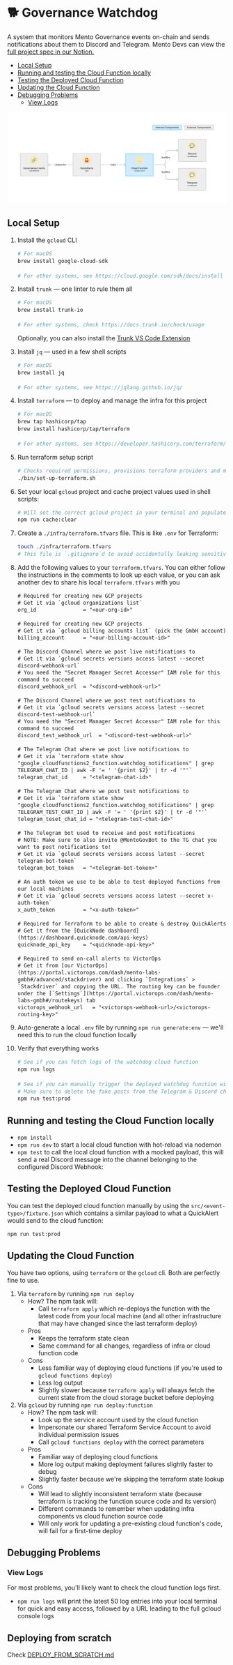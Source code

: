 # 🐕 Governance Watchdog

<!-- markdown-link-check-disable -->

A system that monitors Mento Governance events on-chain and sends notifications about them to Discord and Telegram. Mento Devs can view the [full project spec in our Notion.](https://www.notion.so/mentolabs/Governance-Watchdog-d168a8110a53430a90e2f5ab65f103f5?pvs=4)

<!-- markdown-link-check-enable -->

- [Local Setup](#local-setup)
- [Running and testing the Cloud Function locally](#running-and-testing-the-cloud-function-locally)
- [Testing the Deployed Cloud Function](#testing-the-deployed-cloud-function)
- [Updating the Cloud Function](#updating-the-cloud-function)
- [Debugging Problems](#debugging-problems)
  - [View Logs](#view-logs)

![Architecture Diagram](arch-diagram.png)

## Local Setup

1. Install the `gcloud` CLI

   ```sh
   # For macOS
   brew install google-cloud-sdk

   # For other systems, see https://cloud.google.com/sdk/docs/install
   ```

1. Install `trunk` — one linter to rule them all

   ```sh
   # For macOS
   brew install trunk-io

   # For other systems, check https://docs.trunk.io/check/usage
   ```

   Optionally, you can also install the [Trunk VS Code Extension](https://marketplace.visualstudio.com/items?itemName=Trunk.io)

1. Install `jq` — used in a few shell scripts

   ```sh
   # For macOS
   brew install jq

   # For other systems, see https://jqlang.github.io/jq/
   ```

1. Install `terraform` — to deploy and manage the infra for this project

   ```sh
   # For macOS
   brew tap hashicorp/tap
   brew install hashicorp/tap/terraform

   # For other systems, see https://developer.hashicorp.com/terraform/install
   ```

1. Run terraform setup script

   ```sh
   # Checks required permissions, provisions terraform providers and modules, syncs terraform state
   ./bin/set-up-terraform.sh
   ```

1. Set your local `gcloud` project and cache project values used in shell scripts:

   ```sh
   # Will set the correct gcloud project in your terminal and populate a local cache with values frequently used in shell scripts
   npm run cache:clear
   ```

1. Create a `./infra/terraform.tfvars` file. This is like `.env` for Terraform:

   ```sh
   touch ./infra/terraform.tfvars
   # This file is `.gitignore`d to avoid accidentally leaking sensitive data
   ```

1. Add the following values to your `terraform.tfvars`. You can either follow the instructions in the comments to look up each value, or you can ask another dev to share his local `terraform.tfvars` with you

   ```hcl
   # Required for creating new GCP projects
   # Get it via `gcloud organizations list`
   org_id               = "<our-org-id>"

   # Required for creating new GCP projects
   # Get it via `gcloud billing accounts list` (pick the GmbH account)
   billing_account      = "<our-billing-account-id>"

   # The Discord Channel where we post live notifications to
   # Get it via `gcloud secrets versions access latest --secret discord-webhook-url`
   # You need the "Secret Manager Secret Accessor" IAM role for this command to succeed
   discord_webhook_url  = "<discord-webhook-url>"

   # The Discord Channel where we post test notifications to
   # Get it via `gcloud secrets versions access latest --secret discord-test-webhook-url`
   # You need the "Secret Manager Secret Accessor" IAM role for this command to succeed
   discord_test_webhook_url  = "<discord-test-webhook-url>"

   # The Telegram Chat where we post live notifications to
   # Get it via `terraform state show "google_cloudfunctions2_function.watchdog_notifications" | grep TELEGRAM_CHAT_ID | awk -F '= ' '{print $2}' | tr -d '"'`
   telegram_chat_id     = "<telegram-chat-id>"

   # The Telegram Chat where we post test notifications to
   # Get it via `terraform state show "google_cloudfunctions2_function.watchdog_notifications" | grep TELEGRAM_TEST_CHAT_ID | awk -F '= ' '{print $2}' | tr -d '"'`
   telegram_teset_chat_id = "<telegram-test-chat-id>"

   # The Telegram bot used to receive and post notifications
   # NOTE: Make sure to also invite @MentoGovBot to the TG chat you want to post notifications to!
   # Get it via `gcloud secrets versions access latest --secret telegram-bot-token`
   telegram_bot_token   = "<telegram-bot-token>"

   # An auth token we use to be able to test deployed functions from our local machines
   # Get it via `gcloud secrets versions access latest --secret x-auth-token`
   x_auth_token         = "<x-auth-token>"

   # Required for Terraform to be able to create & destroy QuickAlerts
   # Get it from the [QuickNode dashboard](https://dashboard.quicknode.com/api-keys)
   quicknode_api_key    = "<quicknode-api-key>"

   # Required to send on-call alerts to VictorOps
   # Get it from [our VictorOps](https://portal.victorops.com/dash/mento-labs-gmbh#/advanced/stackdriver) and clicking `Integrations` > `Stackdriver` and copying the URL. The routing key can be founder under the [`Settings`](https://portal.victorops.com/dash/mento-labs-gmbh#/routekeys) tab
   victorops_webhook_url   = "<victorops-webhook-url>/<victorops-routing-key>"
   ```

1. Auto-generate a local `.env` file by running `npm run generate:env` — we'll need this to run the cloud function locally

1. Verify that everything works

   ```sh
   # See if you can fetch logs of the watchdog cloud function
   npm run logs

   # See if you can manually trigger the deployed watchdog function with some dummy data
   # Make sure to delete the fake posts from the Telegram & Discord channels to not spam channel members too much
   npm run test:prod
   ```

## Running and testing the Cloud Function locally

- `npm install`
- `npm run dev` to start a local cloud function with hot-reload via nodemon
- `npm test` to call the local cloud function with a mocked payload, this will send a real Discord message into the channel belonging to the configured Discord Webhook:

## Testing the Deployed Cloud Function

You can test the deployed cloud function manually by using the `src/<event-type>/fixture.json` which contains a similar payload to what a QuickAlert would send to the cloud function:

```sh
npm run test:prod
```

## Updating the Cloud Function

You have two options, using `terraform` or the `gcloud` cli. Both are perfectly fine to use.

1. Via `terraform` by running `npm run deploy`
   - How? The npm task will:
     - Call `terraform apply` which re-deploys the function with the latest code from your local machine (and all other infrastructure that may have changed since the last terraform deploy)
   - Pros
     - Keeps the terraform state clean
     - Same command for all changes, regardless of infra or cloud function code
   - Cons
     - Less familiar way of deploying cloud functions (if you're used to `gcloud functions deploy`)
     - Less log output
     - Slightly slower because `terraform apply` will always fetch the current state from the cloud storage bucket before deploying
2. Via `gcloud` by running `npm run deploy:function`
   - How? The npm task will:
     - Look up the service account used by the cloud function
     - Impersonate our shared Terraform Service Account to avoid individual permission issues
     - Call `gcloud functions deploy` with the correct parameters
   - Pros
     - Familiar way of deploying cloud functions
     - More log output making deployment failures slightly faster to debug
     - Slightly faster because we're skipping the terraform state lookup
   - Cons
     - Will lead to slightly inconsistent terraform state (because terraform is tracking the function source code and its version)
     - Different commands to remember when updating infra components vs cloud function source code
     - Will only work for updating a pre-existing cloud function's code, will fail for a first-time deploy

## Debugging Problems

### View Logs

For most problems, you'll likely want to check the cloud function logs first.

- `npm run logs` will print the latest 50 log entries into your local terminal for quick and easy access, followed by a URL leading to the full gcloud console logs

## Deploying from scratch

Check [DEPLOY_FROM_SCRATCH.md](./DEPLOY_FROM_SCRATCH.md)
